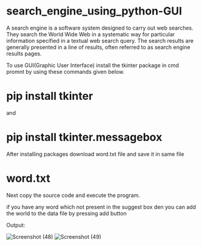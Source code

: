 # search_engine_using_python-GUI
A search engine is a software system designed to carry out web searches. They search the World  Wide Web in a systematic way for particular information specified in a textual web search query. The  search results are generally presented in a line of results, often referred to as search engine results  pages.

To use GUI(Graphic User Interface) install the tkinter package in cmd promnt by using these commands given below.

 # pip install tkinter
  
  and 
  
 # pip install tkinter.messagebox
  
  After installing packages download word.txt file and save it in same file 
 # word.txt
 
 Next copy the source code and execute the program.
 
 if you have any word which not present in the suggest box den you can add the world to the data file by pressing add button 
 
 Output:
 
 ![Screenshot (48)](https://user-images.githubusercontent.com/107409877/223413946-a915f1c7-a8ea-40a5-b01c-1061145c4c70.png)
![Screenshot (49)](https://user-images.githubusercontent.com/107409877/223413963-e6b4eb71-89ca-4f89-a88d-17108d7e3444.png)

